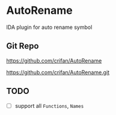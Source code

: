# AutoRename

IDA plugin for auto rename symbol

## Git Repo

https://github.com/crifan/AutoRename

https://github.com/crifan/AutoRename.git

## TODO

* [ ] support all `Functions`, `Names`
